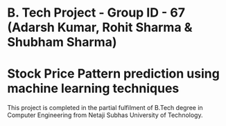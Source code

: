 # B. Tech Project - Group ID - 67 (Adarsh Kumar, Rohit Sharma & Shubham Sharma)
# Stock Price Pattern prediction using machine learning techniques
This project is completed in the partial fulfilment of B.Tech degree in Computer Engineering from Netaji Subhas University of Technology.
